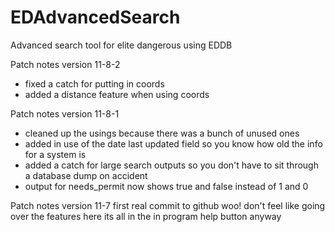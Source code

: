 # EDAdvancedSearch
Advanced search tool for elite dangerous using EDDB

Patch notes version 11-8-2
- fixed a catch for putting in coords
- added a distance feature when using coords

Patch notes version 11-8-1
- cleaned up the usings because there was a bunch of unused ones
- added in use of the date last updated field so you know how old the info for a system is
- added a catch for large search outputs so you don't have to sit through a database dump on accident
- output for needs_permit now shows true and false instead of 1 and 0

Patch notes version 11-7 first real commit to github woo! 
don't feel like going over the features here its all in the in program help button anyway